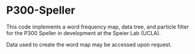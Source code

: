 # P300-Speller
This code implements a word frequency map, data tree, and particle filter for the P300 Speller in development at the Speier Lab (UCLA).

Data used to create the word map may be accessed upon request.
